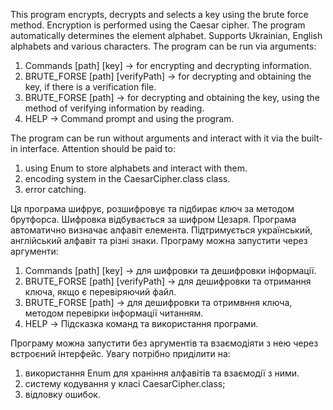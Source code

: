 This program encrypts, decrypts and selects a key using the brute force method.
Encryption is performed using the Caesar cipher. The program automatically determines the element alphabet.
Supports Ukrainian, English alphabets and various characters.
The program can be run via arguments:
1. Commands [path] [key] -> for encrypting and decrypting information.
2. BRUTE_FORSE [path] [verifyPath] -> for decrypting and obtaining the key, if there is a verification file.
3. BRUTE_FORSE [path] -> for decrypting and obtaining the key, using the method of verifying information by reading.
4. HELP -> Command prompt and using the program.

The program can be run without arguments and interact with it via the built-in interface.
Attention should be paid to:
1. using Enum to store alphabets and interact with them.
2. encoding system in the CaesarCipher.class class.
3. error catching.

Ця програма шифрує, розшифровує та підбирає ключ за методом брутфорса.
Шифровка відбувається за шифром Цезаря. Програма автоматично визначає алфавіт елемента.
Підтримується український, англійський алфавіт та різні знаки.
Програму можна запустити через аргументи: 
1. Commands [path] [key] -> для шифровки та дешифровки інформації.
2. BRUTE_FORSE [path] [verifyPath] -> для дешифровки та отримання ключа, якщо є перевіряючий файл.
3. BRUTE_FORSE [path] -> для дешифровки та отримвння ключа, методом перевірки інформації читанням.
4. HELP -> Підсказка команд та використання програми.

Програму можна запустити без аргументів та взаємодіяти з нею через встроєний інтерфейс.
Увагу потрібно приділити на:
1. використання Enum для храніння алфавітів та взаємодії з ними.
2. систему кодування у класі CaesarCipher.class;
3. відловку ошибок.
